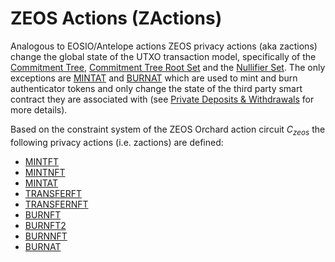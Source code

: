 # ZEOS Actions (ZActions)
Analogous to EOSIO/Antelope actions ZEOS privacy actions (aka zactions) change the global state of the UTXO transaction model, specifically of the [Commitment Tree](datasets.md#commitment-tree), [Commitment Tree Root Set](datasets.md#commitment-tree-root-set) and the [Nullifier Set](datasets.md#nullifier-set). The only exceptions are [MINTAT](zactions/mintat.md) and [BURNAT](zactions/burnat.md) which are used to mint and burn authenticator tokens and only change the state of the third party smart contract they are associated with (see [Private Deposits & Withdrawals](private-deposits-withdrawals.md) for more details).

Based on the constraint system of the ZEOS Orchard action circuit $C_{zeos}$ the following privacy actions (i.e. zactions) are defined:

- [MINTFT](zactions/mintft.md)
- [MINTNFT](zactions/mintnft.md)
- [MINTAT](zactions/mintat.md)
- [TRANSFERFT](zactions/transferft.md)
- [TRANSFERNFT](zactions/transfernft.md)
- [BURNFT](zactions/burnft.md)
- [BURNFT2](zactions/burnft2.md)
- [BURNNFT](zactions/burnnft.md)
- [BURNAT](zactions/burnat.md)
